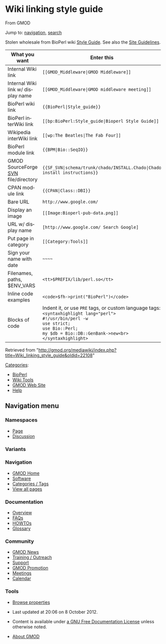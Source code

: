 <div id="mw-page-base" class="noprint">

</div>

<div id="mw-head-base" class="noprint">

</div>

<div id="content" class="mw-body" role="main">

<span id="top"></span>

<div id="mw-js-message" style="display:none;">

</div>



# <span dir="auto">Wiki linking style guide</span>

<div id="bodyContent">

<div id="siteSub">

From GMOD

</div>

<div id="contentSub">

</div>

<div id="jump-to-nav" class="mw-jump">

Jump to: [navigation](#mw-navigation), [search](#p-search)

</div>

<div id="mw-content-text" class="mw-content-ltr" lang="en" dir="ltr">

Stolen wholesale from BioPerl wiki
<a href="http://www.bioperl.org/wiki/Style_guide" class="extiw"
title="bp:Style guide">Style Guide</a>. See also the [Site
Guidelines](Site_Guidelines "Site Guidelines").

  

<table class="wikitable">
<colgroup>
<col style="width: 33%" />
<col style="width: 33%" />
<col style="width: 33%" />
</colgroup>
<thead>
<tr class="header">
<th>What you want</th>
<th>Enter this</th>
<th>To create this</th>
</tr>
</thead>
<tbody>
<tr class="odd">
<td>Internal Wiki link</td>
<td><code>[[GMOD_Middleware|GMOD Middleware]]</code></td>
<td><a href="GMOD_Middleware" title="GMOD Middleware">GMOD
Middleware</a></td>
</tr>
<tr class="even">
<td>Internal Wiki link w/ display name</td>
<td><code>[[GMOD_Middleware|GMOD middleware meeting]]</code></td>
<td><a href="GMOD_Middleware" title="GMOD Middleware">GMOD middleware
meeting</a></td>
</tr>
<tr class="odd">
<td>BioPerl wiki link</td>
<td><code>{{BioPerl|Style_guide}}</code></td>
<td><a href="http://bioperl.org/wiki/BioPerl:Style_guide"
class="external text" rel="nofollow">Style_guide</a></td>
</tr>
<tr class="even">
<td>BioPerl interWiki link</td>
<td><code>[[bp:BioPerl:Style_guide|Bioperl Style Guide]]</code></td>
<td><a href="http://www.bioperl.org/wiki/BioPerl:Style_guide"
class="extiw" title="bp:BioPerl:Style guide">Bioperl Style
Guide</a></td>
</tr>
<tr class="odd">
<td>Wikipedia interWiki link</td>
<td><code>[[wp:The Beatles|The Fab Four]]</code></td>
<td><a href="http://en.wikipedia.org/wiki/The_Beatles" class="extiw"
title="wp:The Beatles">The Fab Four</a></td>
</tr>
<tr class="even">
<td>BioPerl module link</td>
<td><code>{{BPM|Bio::SeqIO}}</code></td>
<td><a href="http://bioperl.org/wiki/Module:Bio::SeqIO"
class="external text" rel="nofollow">Bio::SeqIO</a></td>
</tr>
<tr class="odd">
<td>GMOD SourceForge <a href="SVN" class="mw-redirect"
title="SVN">SVN</a> file/directory</td>
<td><code>{{SF_SVN|schema/trunk/chado/INSTALL.Chado|Chado install instructions}}</code></td>
<td><a
href="http://gmod.svn.sourceforge.net/viewvc/gmod/schema/trunk/chado/INSTALL.Chado"
class="external text" rel="nofollow">Chado install instructions</a></td>
</tr>
<tr class="even">
<td>CPAN module link</td>
<td><code>{{CPAN|Class::DBI}}</code></td>
<td><a href="http://search.cpan.org/perldoc?Class::DBI"
class="external text" rel="nofollow">Class::DBI</a></td>
</tr>
<tr class="odd">
<td>Bare URL</td>
<td><code>http://www.google.com/</code></td>
<td><a href="http://www.google.com/" class="external free"
rel="nofollow">http://www.google.com/</a></td>
</tr>
<tr class="even">
<td>Display an image</td>
<td><code>[[Image:Bioperl-pub-data.png]]</code></td>
<td>Not working yet</td>
</tr>
<tr class="odd">
<td>URL w/ display name</td>
<td><code>[http://www.google.com/ Search Google]</code></td>
<td><a href="http://www.google.com/" class="external text"
rel="nofollow">Search Google</a></td>
</tr>
<tr class="even">
<td>Put page in category</td>
<td><code>[[Category:Tools]]</code></td>
<td><em>(link to other Tools in page footer)</em></td>
</tr>
<tr class="odd">
<td>Sign your name with date</td>
<td><code>~~~~</code></td>
<td>scott 02:11, 28 December 2005 (EST)</td>
</tr>
<tr class="even">
<td>Filenames, paths, $ENV_VARS</td>
<td><code>&lt;tt&gt;$PREFIX/lib/perl.so&lt;/tt&gt;</code></td>
<td><code>$PREFIX/lib/perl.so</code></td>
</tr>
<tr class="odd">
<td>Inline code examples</td>
<td><code>&lt;code&gt;$fh-&gt;print("BioPerl")&lt;/code&gt;</code></td>
<td><code>$fh-&gt;print("BioPerl")</code></td>
</tr>
<tr class="even">
<td>Blocks of code</td>
<td>Indent it, or use <code>PRE</code> tags, or custom language
tags:<br />
<code>&lt;syntaxhighlight lang="perl"&gt;</code><br />
<code>#!/usr/bin/perl -w</code><br />
<code>use strict;</code><br />
<code>use Bio::Perl;</code><br />
<code>my $db = Bio::DB::GenBank-&gt;new&lt;br&gt;&lt;/syntaxhighlight&gt;</code></td>
<td><div class="mw-geshi mw-code mw-content-ltr" dir="ltr">
<div class="perl source-perl">
<pre class="de1"><code>#!/usr/bin/perl -w
use strict;
use Bio::Perl;
my $db = Bio::DB::GenBank-&gt;new;</code></pre>
</div>
</div></td>
</tr>
</tbody>
</table>

</div>

<div class="printfooter">

Retrieved from
"<http://gmod.org/mediawiki/index.php?title=Wiki_linking_style_guide&oldid=22108>"

</div>

<div id="catlinks" class="catlinks">

<div id="mw-normal-catlinks" class="mw-normal-catlinks">

[Categories](Special:Categories "Special:Categories"):

- [BioPerl](Category:BioPerl "Category:BioPerl")
- [Wiki Tools](Category:Wiki_Tools "Category:Wiki Tools")
- [GMOD Web Site](Category:GMOD_Web_Site "Category:GMOD Web Site")
- [Help](Category:Help "Category:Help")

</div>

</div>

<div class="visualClear">

</div>

</div>

</div>

<div id="mw-navigation">

## Navigation menu

<div id="mw-head">



<div id="left-navigation">

<div id="p-namespaces" class="vectorTabs" role="navigation"
aria-labelledby="p-namespaces-label">

### Namespaces

- <span id="ca-nstab-main"><a href="Wiki_linking_style_guide" accesskey="c"
  title="View the content page [c]">Page</a></span>
- <span id="ca-talk"><a
  href="http://gmod.org/mediawiki/index.php?title=Talk:Wiki_linking_style_guide&amp;action=edit&amp;redlink=1"
  accesskey="t"
  title="Discussion about the content page [t]">Discussion</a></span>

</div>

<div id="p-variants" class="vectorMenu emptyPortlet" role="navigation"
aria-labelledby="p-variants-label">

### 

### Variants[](#)

<div class="menu">

</div>

</div>

</div>





</div>

</div>

</div>

<div id="mw-panel">

<div id="p-logo" role="banner">

<a href="Main_Page"
style="background-image: url(../images/GMOD-cogs.png);"
title="Visit the main page"></a>

</div>

<div id="p-Navigation" class="portal" role="navigation"
aria-labelledby="p-Navigation-label">

### Navigation

<div class="body">

- <span id="n-GMOD-Home">[GMOD Home](Main_Page)</span>
- <span id="n-Software">[Software](GMOD_Components)</span>
- <span id="n-Categories-.2F-Tags">[Categories /
  Tags](Categories)</span>
- <span id="n-View-all-pages">[View all pages](Special:AllPages)</span>

</div>

</div>

<div id="p-Documentation" class="portal" role="navigation"
aria-labelledby="p-Documentation-label">

### Documentation

<div class="body">

- <span id="n-Overview">[Overview](Overview)</span>
- <span id="n-FAQs">[FAQs](Category:FAQ)</span>
- <span id="n-HOWTOs">[HOWTOs](Category:HOWTO)</span>
- <span id="n-Glossary">[Glossary](Glossary)</span>

</div>

</div>

<div id="p-Community" class="portal" role="navigation"
aria-labelledby="p-Community-label">

### Community

<div class="body">

- <span id="n-GMOD-News">[GMOD News](GMOD_News)</span>
- <span id="n-Training-.2F-Outreach">[Training /
  Outreach](Training_and_Outreach)</span>
- <span id="n-Support">[Support](Support)</span>
- <span id="n-GMOD-Promotion">[GMOD Promotion](GMOD_Promotion)</span>
- <span id="n-Meetings">[Meetings](Meetings)</span>
- <span id="n-Calendar">[Calendar](Calendar)</span>

</div>

</div>

<div id="p-tb" class="portal" role="navigation"
aria-labelledby="p-tb-label">

### Tools

<div class="body">


- <span id="t-smwbrowselink"><a href="Special:Browse/Wiki_linking_style_guide"
  rel="smw-browse">Browse properties</a></span>


</div>

</div>

</div>

</div>

<div id="footer" role="contentinfo">

- <span id="footer-info-lastmod">Last updated at 20:06 on 8 October
  2012.</span>
<!-- - <span id="footer-info-viewcount">48,216 page views.</span> -->
- <span id="footer-info-copyright">Content is available under
  <a href="http://www.gnu.org/licenses/fdl-1.3.html" class="external"
  rel="nofollow">a GNU Free Documentation License</a> unless otherwise
  noted.</span>

<!-- -->

- <span id="footer-places-about">[About
  GMOD](GMOD:About "GMOD:About")</span>

<!-- -->






</div>
